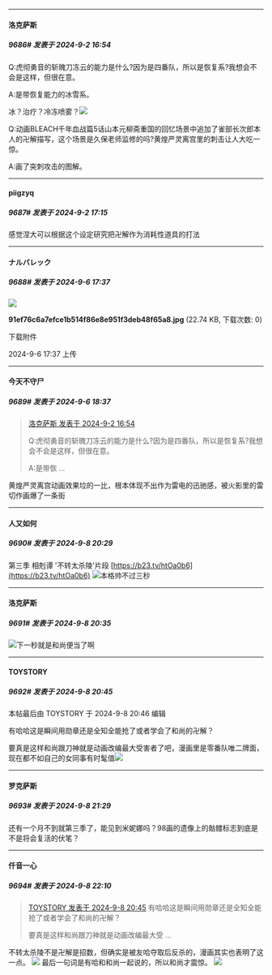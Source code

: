 ﻿
*****

####  洛克萨斯  
##### 9686#       发表于 2024-9-2 16:54

Q:虎彻勇音的斩魄刀冻云的能力是什么?因为是四番队，所以是恢复系?我想会不会是这样，但很在意。

A:是带恢复能力的冰雪系。

冰？治疗？冷冻喷雾？<img src="https://static.saraba1st.com/image/smiley/face2017/068.png" referrerpolicy="no-referrer">

Q:动画BLEACH千年血战篇5话山本元柳斋重国的回忆场景中追加了雀部长次郎本人的卍解描写，这个场景是久保老师监修的吗?黄煌严灵离宫里的刺击让人大吃一惊。

A:画了突刺攻击的图解。

*****

####  piigzyq  
##### 9687#       发表于 2024-9-2 17:15

感觉涅大可以根据这个设定研究把卍解作为消耗性道具的打法

*****

####  ナルバレック  
##### 9688#       发表于 2024-9-6 17:37

<img src="https://img.saraba1st.com/forum/202409/06/173751zsmfuczundaz7sqm.jpg" referrerpolicy="no-referrer">

<strong>91ef76c6a7efce1b514f86e8e951f3deb48f65a8.jpg</strong> (22.74 KB, 下载次数: 0)

下载附件

2024-9-6 17:37 上传


*****

####  今天不守尸  
##### 9689#       发表于 2024-9-6 18:37

<blockquote><a href="httphttps://bbs.saraba1st.com/2b/forum.php?mod=redirect&amp;goto=findpost&amp;pid=66091538&amp;ptid=2035792" target="_blank">洛克萨斯 发表于 2024-9-2 16:54</a>

Q:虎彻勇音的斩魄刀冻云的能力是什么?因为是四番队，所以是恢复系?我想会不会是这样，但很在意。

A:是带恢 ...</blockquote>
黄煌严灵离宫动画效果垃的一比，根本体现不出作为雷电的迅驰感，被火影里的雷切作画爆了一条街

*****

####  人又如何  
##### 9690#       发表于 2024-9-8 20:29

第三季 相剋谭 '不转太杀陵'片段
[https://b23.tv/htOa0b6](https://b23.tv/htOa0b6)
<img src="https://static.saraba1st.com/image/smiley/face2017/066.png" referrerpolicy="no-referrer">本格帅不过三秒

*****

####  洛克萨斯  
##### 9691#       发表于 2024-9-8 20:35

<img src="https://static.saraba1st.com/image/smiley/face2017/067.png" referrerpolicy="no-referrer">下一秒就是和尚便当了啊


*****

####  TOYSTORY  
##### 9692#       发表于 2024-9-8 20:45

 本帖最后由 TOYSTORY 于 2024-9-8 20:46 编辑 

有哈哈这是瞬间用勋章还是全知全能抢了或者学会了和尚的卍解？

要真是这样和尚跟刀神就是动画改编最大受害者了吧，漫画里是零番队唯二牌面，现在都不如自己的女同事有时髦值<img src="https://static.saraba1st.com/image/smiley/face2017/067.png" referrerpolicy="no-referrer">

*****

####  罗克萨斯  
##### 9693#       发表于 2024-9-8 21:29

还有一个月不到就第三季了，能见到米妮娜吗？98画的遗像上的骷髅标志到底是不是将会复活的伏笔？

*****

####  仟音一心  
##### 9694#       发表于 2024-9-8 22:10

<blockquote><a href="httphttps://bbs.saraba1st.com/2b/forum.php?mod=redirect&amp;goto=findpost&amp;pid=66147632&amp;ptid=2035792" target="_blank">TOYSTORY 发表于 2024-9-8 20:45</a>
有哈哈这是瞬间用勋章还是全知全能抢了或者学会了和尚的卍解？

要真是这样和尚跟刀神就是动画改编最大受 ...</blockquote>
不转太杀陵不是卍解是招数，但确实是被友哈夺取后反杀的，漫画其实也表明了这一点。
<img src="https://p.sda1.dev/19/d55f2aa792d2a19c43740faac85ee9d9/image.jpg" referrerpolicy="no-referrer">
最后一句词是有哈和和尚一起说的，所以和尚才震惊。
<img src="https://p.sda1.dev/19/122d1cb128939f4162101d6f04f17d9d/image.jpg" referrerpolicy="no-referrer">

